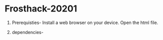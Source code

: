 # Frosthack-20201

1. Prerequisties- Install a web browser on your device.
    Open the html file.
2. dependencies-<style>
        body{
            background-image: url("bgpkkaafinal.jpg");
            background-repeat: no-repeat;
            background-size: 1536px 753px;
        }
        img {
            height: 194px;
            width: 398px;
            margin-left: 516px;

        }

        h2 {
            text-align: center;
        }

        #logo {
            animation: logo 3s 1 forwards;
            position: absolute;
            top: 50px;
            left:36px;
            
        }

3. 1. https://www.w3schools.com/howto/tryit.asp?filename=tryhow_js_slideshow_auto
    2.https://youtu.be/3-2Pj5hxwrw
